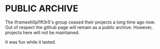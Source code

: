 # PUBLIC ARCHIVE
The iframesh0pl1ft3r5's group ceased their projects a long time ago now.
Out of respect the github page will remain as a public archive. However, projects here will not be maintained.

It was fun while it lasted.
